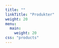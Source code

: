 ```yaml
---
title: ""
linkTitle: "Produkter"
weight: 20
menu:
  main:
    weight: 20
css: "products"
---
```





